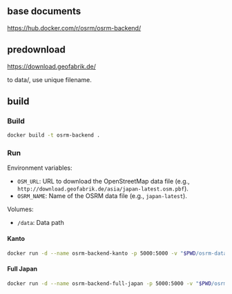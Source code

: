 ## base documents

https://hub.docker.com/r/osrm/osrm-backend/

## predownload

https://download.geofabrik.de/

to data/, use unique filename.

## build

### Build

```sh
docker build -t osrm-backend .
```

### Run

Environment variables:

- `OSM_URL`: URL to download the OpenStreetMap data file (e.g., `http://download.geofabrik.de/asia/japan-latest.osm.pbf`).
- `OSRM_NAME`: Name of the OSRM data file (e.g., `japan-latest`).

Volumes:

- `/data`: Data path

#### Kanto

```sh
docker run -d --name osrm-backend-kanto -p 5000:5000 -v "$PWD/osrm-data:/data" osrm-backend
```

#### Full Japan

```sh
docker run -d --name osrm-backend-full-japan -p 5000:5000 -v "$PWD/osrm-data:/data" -e OSM_URL=http://download.geofabrik.de/asia/japan-latest.osm.pbf -e OSRM_NAME=japan-latest osrm-backend
```
